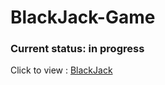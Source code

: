 # BlackJack-Game


### Current status: in progress
  Click to view : [BlackJack](https://avin-madhu.github.io/BLACKJACK.github.io/)

  
 
